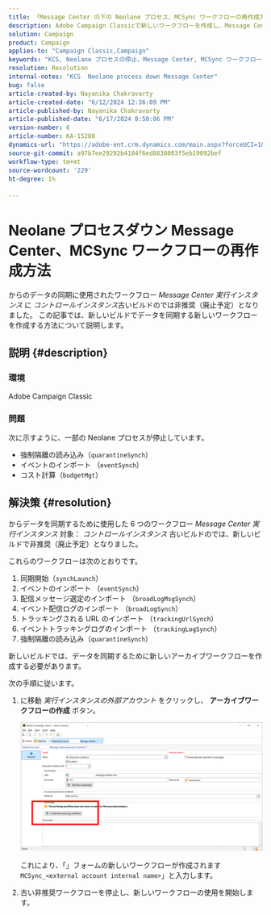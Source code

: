 ```yaml
---
title: 「Message Center の下の Neolane プロセス、MCSync ワークフローの再作成方法」
description: Adobe Campaign Classicで新しいワークフローを作成し、Message Center の実行インスタンスから新しいビルドのコントロールインスタンスにデータを同期する方法を説明します。
solution: Campaign
product: Campaign
applies-to: "Campaign Classic,Campaign"
keywords: "KCS, Neolane プロセスの停止，Message Center, MCSync ワークフローの再作成，Adobe Campaign, Adobe Campaign Classic"
resolution: Resolution
internal-notes: "KCS  Neolane process down Message Center"
bug: false
article-created-by: Nayanika Chakravarty
article-created-date: "6/12/2024 12:36:09 PM"
article-published-by: Nayanika Chakravarty
article-published-date: "6/17/2024 8:50:06 PM"
version-number: 6
article-number: KA-15280
dynamics-url: "https://adobe-ent.crm.dynamics.com/main.aspx?forceUCI=1&pagetype=entityrecord&etn=knowledgearticle&id=99d42855-b828-ef11-840b-6045bd0065b6"
source-git-commit: a97b7ee29292b4104f6ed8838003f5eb19092bef
workflow-type: tm+mt
source-wordcount: '229'
ht-degree: 1%

---
```


# Neolane プロセスダウン Message Center、MCSync ワークフローの再作成方法


からのデータの同期に使用されたワークフロー *Message Center 実行インスタンス* に *コントロールインスタンス*&#x200B;古いビルドのでは非推奨（廃止予定）となりました。 この記事では、新しいビルドでデータを同期する新しいワークフローを作成する方法について説明します。

## 説明 {#description}


### <b>環境</b>

Adobe Campaign Classic

### <b>問題</b>

次に示すように、一部の Neolane プロセスが停止しています。

- 強制隔離の読み込み（`quarantineSynch`）
- イベントのインポート （`eventSynch`）
- コスト計算（`budgetMgt`）





## 解決策 {#resolution}


からデータを同期するために使用した 6 つのワークフロー *Message Center 実行インスタンス* 対象： *コントロールインスタンス* 古いビルドのでは、新しいビルドで非推奨（廃止予定）となりました。

これらのワークフローは次のとおりです。

1. 同期開始（`synchLaunch`）
2. イベントのインポート （`eventSynch`）
3. 配信メッセージ選定のインポート （`broadLogMsgSynch`）
4. イベント配信ログのインポート （`broadLogSynch`）
5. トラッキングされる URL のインポート （`trackingUrlSynch`）
6. イベントトラッキングログのインポート （`trackingLogSynch`）
7. 強制隔離の読み込み（`quarantineSynch`）


新しいビルドでは、データを同期するために新しいアーカイブワークフローを作成する必要があります。

次の手順に従います。

1. に移動 *実行インスタンスの外部アカウント* をクリックし、 <b>アーカイブワークフローの作成</b> ボタン。


   ![](assets/903aa197-e92c-ef11-840b-000d3a34c086.png)



   これにより、「」フォームの新しいワークフローが作成されます`MCSync_<external account internal name>`」と入力します。
2. 古い非推奨ワークフローを停止し、新しいワークフローの使用を開始します。
